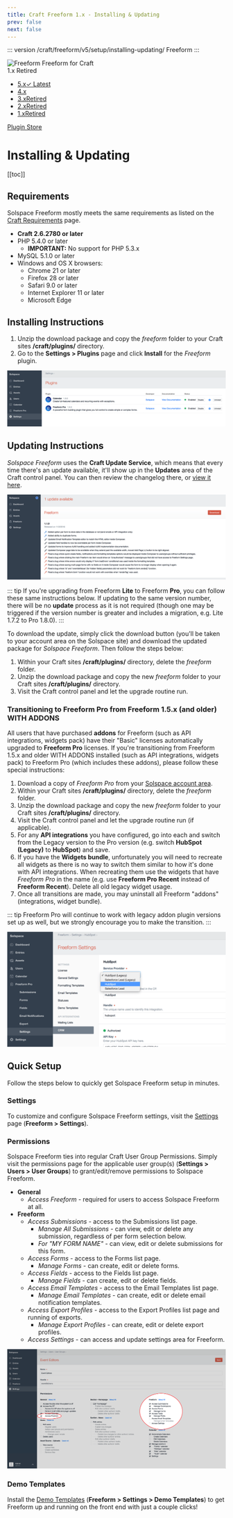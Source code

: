 ```yaml
---
title: Craft Freeform 1.x - Installing & Updating
prev: false
next: false
---
```


::: version /craft/freeform/v5/setup/installing-updating/
Freeform
:::

<div id="pr-heading">
    <img src="https://docs.solspace.com/extras/icons/products/freeform-icon.png" alt="Freeform" class="pr-image">
    <span class="pr-name">Freeform</span>
    <span class="pr-category">for Craft</span>
    <div class="pr-v-wrapper">
        <div class="pr-v">
            <span class="pr-v-v">1.x</span>
            <span class="pr-v-type pr-retired">Retired</span>
            <span class="pr-v-arrow arrow down"></span>
        </div>
        <ul class="pr-v-list">
            <li><a href="/craft/freeform/v5/">5.x<span class="pr-v-type pr-latest">✓ Latest</span></a></li>
            <li><a href="/craft/freeform/v4/">4.x</a></li>
            <li><a href="/craft/freeform/v3/">3.x<span class="pr-v-type pr-retired">Retired</span></a></li>
            <li><a href="/craft/freeform/v2/">2.x<span class="pr-v-type pr-retired">Retired</span></a></li>
            <li><a href="/craft/freeform/v1/">1.x<span class="pr-v-type pr-retired">Retired</span></a></li>
        </ul>
    </div>
    <div class="pr-buy">
        <a href="https://plugins.craftcms.com/freeform" class="button button-blue"><span class="external-url">Plugin Store</span></a>
    </div>
</div>

<span class="page-section"></span>

# Installing & Updating


[[toc]]


## Requirements
Solspace Freeform mostly meets the same requirements as listed on the [Craft Requirements](https://docs.craftcms.com/v2/requirements.html) page.

* **Craft 2.6.2780 or later**
* PHP 5.4.0 or later
	* **IMPORTANT:** No support for PHP 5.3.x
* MySQL 5.1.0 or later
* Windows and OS X browsers:
	* Chrome 21 or later
	* Firefox 28 or later
	* Safari 9.0 or later
	* Internet Explorer 11 or later
	* Microsoft Edge

## Installing Instructions
1. Unzip the download package and copy the *freeform* folder to your Craft sites **/craft/plugins/** directory.
2. Go to the **Settings > Plugins** page and click **Install** for the *Freeform* plugin.

![Installation](../images/cp_install.png)


## Updating Instructions
*Solspace Freeform* uses the **Craft Update Service**, which means that every time there's an update available, it'll show up in the **Updates** area of the Craft control panel. You can then review the changelog there, or [view it here](changelog.md).

![Craft Updates Service](../images/cp_updates.png)

::: tip
If you're upgrading from Freeform **Lite** to Freeform **Pro**, you can follow these same instructions below. If updating to the same version number, there will be no **update** process as it is not required (though one may be triggered if the version number is greater and includes a migration, e.g. Lite 1.7.2 to Pro 1.8.0).
:::

To download the update, simply click the download button (you'll be taken to your account area on the Solspace site) and download the updated package for *Solspace Freeform*. Then follow the steps below:

1. Within your Craft sites **/craft/plugins/** directory, delete the *freeform* folder.
2. Unzip the download package and copy the new *freeform* folder to your Craft sites **/craft/plugins/** directory.
3. Visit the Craft control panel and let the upgrade routine run.


### Transitioning to Freeform Pro from Freeform 1.5.x (and older) WITH ADDONS
All users that have purchased **addons** for Freeform (such as API integrations, widgets pack) have their "Basic" licenses automatically upgraded to **Freeform Pro** licenses. If you're transitioning from Freeform 1.5.x and older WITH ADDONS installed (such as API integrations, widgets pack) to Freeform Pro (which includes these addons), please follow these special instructions:

1. Download a copy of *Freeform Pro* from your [Solspace account area](https://solspace.com/account).
2. Within your Craft sites **/craft/plugins/** directory, delete the *freeform* folder.
3. Unzip the download package and copy the new *freeform* folder to your Craft sites **/craft/plugins/** directory.
4. Visit the Craft control panel and let the upgrade routine run (if applicable).
5. For any **API integrations** you have configured, go into each and switch from the Legacy version to the Pro version (e.g. switch **HubSpot (Legacy)** to **HubSpot**) and save.
6. If you have the **Widgets bundle**, unfortunately you will need to recreate all widgets as there is no way to switch them similar to how it's done with API integrations. When recreating them use the widgets that have *Freeform Pro* in the name (e.g. use **Freeform Pro Recent** instead of **Freeform Recent**). Delete all old legacy widget usage.
7. Once all transitions are made, you may uninstall all Freeform "addons" (integrations, widget bundle).

::: tip
Freeform Pro will continue to work with legacy addon plugin versions set up as well, but we strongly encourage you to make the transition.
:::

![Update API integrations](../images/cp_pro-api-transition.png)


## Quick Setup
Follow the steps below to quickly get Solspace Freeform setup in minutes.

### Settings
To customize and configure Solspace Freeform settings, visit the [Settings](settings.md) page (**Freeform > Settings**).

### Permissions
Solspace Freeform ties into regular Craft User Group Permissions. Simply visit the permissions page for the applicable user group(s) (**Settings > Users > User Groups**) to grant/edit/remove permissions to Solspace Freeform.

* **General**
	* *Access Freeform* - required for users to access Solspace Freeform at all.
* **Freeform**
	* *Access Submissions* - access to the Submissions list page.
		* *Manage All Submissions* - can view, edit or delete any submission, regardless of per form selection below.
		* *For "MY FORM NAME"* - can view, edit or delete submissions for this form.
	* *Access Forms* - access to the Forms list page.
		* *Manage Forms* - can create, edit or delete forms.
	* *Access Fields* - access to the Fields list page.
		* *Manage Fields* - can create, edit or delete fields.
	* *Access Email Templates* - access to the Email Templates list page.
		* *Manage Email Templates* - can create, edit or delete email notification templates.
	* *Access Export Profiles* - access to the Export Profiles list page and running of exports.
		* *Manage Export Profiles* - can create, edit or delete export profiles.
	* *Access Settings* - can access and update settings area for Freeform.

![Permissions](../images/cp_permissions.png)

### Demo Templates
Install the [Demo Templates](demo-templates.md) (**Freeform > Settings > Demo Templates**) to get Freeform up and running on the front end with just a couple clicks!
